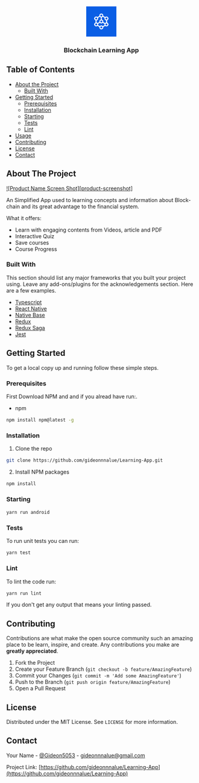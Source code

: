 <!-- PROJECT LOGO -->
<br />
<p align="center">
  <a href="https://github.com/gideonnnalue/Learning-App">
    <img src="assets/images/logo.png" alt="Logo" width="80" height="80">
  </a>

  <h3 align="center">Blockchain Learning App</h3>
</p>



<!-- TABLE OF CONTENTS -->
## Table of Contents

* [About the Project](#about-the-project)
  * [Built With](#built-with)
* [Getting Started](#getting-started)
  * [Prerequisites](#prerequisites)
  * [Installation](#installation)
  * [Starting](#starting)
  * [Tests](#tests)
  * [Lint](#lint)
* [Usage](#usage)
* [Contributing](#contributing)
* [License](#license)
* [Contact](#contact)



<!-- ABOUT THE PROJECT -->
## About The Project

[![Product Name Screen Shot][product-screenshot]](https://example.com)

An Simplified App used to learning concepts and information about Block-chain and its great advantage to the financial system.

What it offers:
* Learn with engaging contents from Videos, article and PDF
* Interactive Quiz
* Save courses
* Course Progress


### Built With
This section should list any major frameworks that you built your project using. Leave any add-ons/plugins for the acknowledgements section. Here are a few examples.
* [Typescript](https://www.typescriptlang.org/)
* [React Native](https://reactnative.dev/)
* [Native Base](https://nativebase.io/)
* [Redux](https://redux.js.org/)
* [Redux Saga](https://redux-saga.js.org/)
* [Jest](https://jestjs.io/)



<!-- GETTING STARTED -->
## Getting Started

To get a local copy up and running follow these simple steps.

### Prerequisites

First Download NPM and and if you alread have run:.
* npm
```sh
npm install npm@latest -g
```

### Installation

1. Clone the repo
```sh
git clone https://github.com/gideonnnalue/Learning-App.git
```
2. Install NPM packages
```sh
npm install
```
### Starting

```sh
yarn run android
```

### Tests

To run unit tests you can run:

```sh
yarn test
```

### Lint
To lint the code run:

```sh
yarn run lint
```
If you don't get any output that means your linting passed.


<!-- CONTRIBUTING -->
## Contributing

Contributions are what make the open source community such an amazing place to be learn, inspire, and create. Any contributions you make are **greatly appreciated**.

1. Fork the Project
2. Create your Feature Branch (`git checkout -b feature/AmazingFeature`)
3. Commit your Changes (`git commit -m 'Add some AmazingFeature'`)
4. Push to the Branch (`git push origin feature/AmazingFeature`)
5. Open a Pull Request



<!-- LICENSE -->
## License

Distributed under the MIT License. See `LICENSE` for more information.



<!-- CONTACT -->
## Contact

Your Name - [@Gideon5053](https://twitter.com/Gideon5053) - gideonnnalue@gmail.com

Project Link: [https://github.com/gideonnnalue/Learning-App](https://github.com/gideonnnalue/Learning-App)
